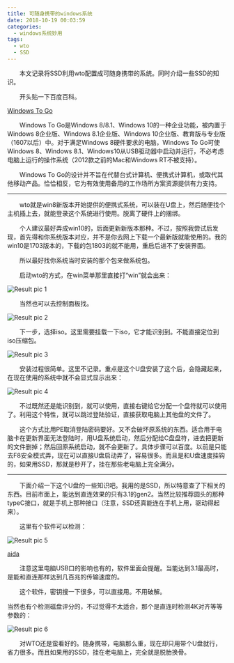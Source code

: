 ```yaml
---
title: 可随身携带的windows系统
date: 2018-10-19 00:03:59
categories:
  - windows系统妙用
tags:
  - wto
  - SSD
---
```

	
　　本文记录将SSD利用wto配置成可随身携带的系统。同时介绍一些SSD的知识。

<!-- more -->

　　开头贴一下百度百科。

[Windows To Go](https://baike.baidu.com/item/Windows%20To%20Go/9911487?fr=aladdin)

　　Windows To Go是Windows 8/8.1、Windows 10的一种企业功能，被内置于Windows 8企业版、Windows 8.1企业版、Windows 10企业版、教育版与专业版（1607以后）中。对于满足Windows 8硬件要求的电脑，Windows To Go可使Windows 8、Windows 8.1、Windows10从USB驱动器中启动并运行，不必考虑电脑上运行的操作系统（2012款之前的Mac和Windows RT不被支持）。

　　Windows To Go的设计并不旨在代替台式计算机、便携式计算机，或取代其他移动产品。恰恰相反，它为有效使用备用的工作场所方案资源提供有力支持。

***

　　wto就是win8新版本开始提供的便携式系统，可以装在U盘上，然后随便找个主机插上去，就能登录这个系统进行使用。脱离了硬件上的捆绑。

　　个人建议最好弄成win10的，后面更新新版本那种。不过，按照我尝试后发现，首先得和你系统版本对应，并不是你去网上下载一个最新版就能使用的。我的win10是1703版本的，下载的包1803的就不能用，重启后进不了安装界面。

　　所以最好找你系统当时安装的那个包来做系统包。

　　启动wto的方式，在win菜单那里直接打“win”就会出来：

![Result pic 1](/contentimg/15/1.png "启动wto")


　　当然也可以去控制面板找。

![Result pic 2](/contentimg/15/2.png "wto界面")


　　下一步，选择iso。这里需要挂载一下iso，它才能识别到。不能直接定位到iso压缩包。

![Result pic 3](/contentimg/15/3.png "wto搜索镜像")


　　安装过程很简单。这里不记录。重点是这个U盘安装了这个后，会隐藏起来，在现在使用的系统中就不会显式显示出来：

![Result pic 4](/contentimg/15/4.png "U盘隐藏")


　　不过既然还是能识别到，就可以使用，直接右键给它分配一个盘符就可以使用了。利用这个特性，就可以跳过登陆验证，直接获取电脑上其他盘的文件了。

　　这个方式比用PE取消登陆密码要好。又不会破坏原系统的东西。适合用于电脑卡在更新界面无法登陆时，用U盘系统启动，然后分配给C盘盘符，进去把更新的文件删掉；然后回原系统启动，就不会更新了。具体步骤可以百度。以前是只能去F8安全模式弄，现在可以直接U盘启动弄了，容易很多。而且是和U盘速度挂钩的，如果用SSD，那就是秒开了，挂在那些老电脑上完全满分。

***

　　下面介绍一下这个U盘的一些知识吧。我用的是SSD，所以特意查了下相关的东西。目前市面上，能达到直连效果的只有3.1的gen2。当然比较推荐圆头的那种typeC接口，就是手机上那种接口（注意，SSD还真能连在手机上用，驱动得起来）。


　　这里有个软件可以检测：

![Result pic 5](/contentimg/15/5.png "U盘接口速度检测")


[aida](https://www.aida64.com/) 

　　注意这里电脑USB口的影响也有的，软件里面会提醒。当能达到3.1最高时，是能和直连那样达到几百兆的传输速度的。

　　这个软件，密钥搜一下很多，可以直接用。不用破解。

当然也有个检测磁盘评分的，不过觉得不太适合，那个是直连时检测4K对齐等等参数的：

![Result pic 6](/contentimg/15/6.png "SSD速度检测")


　　对WTO还是蛮看好的。随身携带，电脑那么重，现在却只用带个U盘就行，省力很多。而且如果用的SSD，挂在老电脑上，完全就是脱胎换骨。

